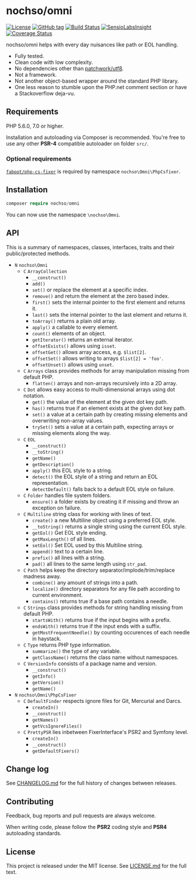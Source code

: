 # nochso/omni

[![License](https://poser.pugx.org/nochso/omni/license)](https://packagist.org/packages/nochso/omni)
[![GitHub tag](https://img.shields.io/github/tag/nochso/omni.svg)](https://github.com/nochso/omni/releases)
[![Build Status](https://travis-ci.org/nochso/omni.svg?branch=master)](https://travis-ci.org/nochso/omni)
[![SensioLabsInsight](https://insight.sensiolabs.com/projects/fbc0e55a-bc4d-4936-9d27-72dfb913c323/mini.png)](https://insight.sensiolabs.com/projects/fbc0e55a-bc4d-4936-9d27-72dfb913c323)
[![Coverage Status](https://coveralls.io/repos/github/nochso/omni/badge.svg?branch=master)](https://coveralls.io/github/nochso/omni?branch=master)

nochso/omni helps with every day nuisances like path or EOL handling.

- Fully tested.
- Clean code with low complexity.
- No dependencies other than [patchwork/utf8](https://packagist.org/packages/patchwork/utf8).
- Not a framework.
- Not another object-based wrapper around the standard PHP library.
- One less reason to stumble upon the PHP.net comment section or have a Stackoverflow deja-vu.

## Requirements
PHP 5.6.0, 7.0 or higher.

Installation and autoloading via Composer is recommended. You're free to use any other **PSR-4** compatible autoloader on folder `src/`.

### Optional requirements
[`fabpot/php-cs-fixer`](https://packagist.org/packages/fabpot/php-cs-fixer) is required by namespace `nochso\Omni\PhpCsfixer`.

## Installation
```php
composer require nochso/omni
```

You can now use the namespace `\nochso\Omni`.

## API
This is a summary of namespaces, classes, interfaces, traits and their public/protected methods.

- `N` `nochso\Omni`
    - `C` `ArrayCollection`
        - `__construct()`
        - `add()`
        - `set()` or replace the element at a specific index.
        - `remove()` and return the element at the zero based index.
        - `first()` sets the internal pointer to the first element and returns it.
        - `last()` sets the internal pointer to the last element and returns it.
        - `toArray()` returns a plain old array.
        - `apply()` a callable to every element.
        - `count()` elements of an object.
        - `getIterator()` returns an external iterator.
        - `offsetExists()` allows using `isset`.
        - `offsetGet()` allows array access, e.g. `$list[2]`.
        - `offsetSet()` allows writing to arrays `$list[2] = 'foo'`.
        - `offsetUnset()` allows using `unset`.
    - `C` `Arrays` class provides methods for array manipulation missing from default PHP.
        - `flatten()` arrays and non-arrays recursively into a 2D array.
    - `C` `Dot` allows easy access to multi-dimensional arrays using dot notation.
        - `get()` the value of the element at the given dot key path.
        - `has()` returns true if an element exists at the given dot key path.
        - `set()` a value at a certain path by creating missing elements and overwriting non-array values.
        - `trySet()` sets a value at a certain path, expecting arrays or missing elements along the way.
    - `C` `EOL`
        - `__construct()`
        - `__toString()`
        - `getName()`
        - `getDescription()`
        - `apply()` this EOL style to a string.
        - `detect()` the EOL style of a string and return an EOL representation.
        - `detectDefault()` falls back to a default EOL style on failure.
    - `C` `Folder` handles file system folders.
        - `ensure()` a folder exists by creating it if missing and throw an exception on failure.
    - `C` `Multiline` string class for working with lines of text.
        - `create()` a new Multiline object using a preferred EOL style.
        - `__toString()` returns a single string using the current EOL style.
        - `getEol()` Get EOL style ending.
        - `getMaxLength()` of all lines.
        - `setEol()` Set EOL used by this Multiline string.
        - `append()` text to a certain line.
        - `prefix()` all lines with a string.
        - `pad()` all lines to the same length using `str_pad`.
    - `C` `Path` helps keep the directory separator/implode/trim/replace madness away.
        - `combine()` any amount of strings into a path.
        - `localize()` directory separators for any file path according to current environment.
        - `contains()` returns true if a base path contains a needle.
    - `C` `Strings` class provides methods for string handling missing from default PHP.
        - `startsWith()` returns true if the input begins with a prefix.
        - `endsWith()` returns true if the input ends with a suffix.
        - `getMostFrequentNeedle()` by counting occurences of each needle in haystack.
    - `C` `Type` returns PHP type information.
        - `summarize()` the type of any variable.
        - `getClassName()` returns the class name without namespaces.
    - `C` `VersionInfo` consists of a package name and version.
        - `__construct()`
        - `getInfo()`
        - `getVersion()`
        - `getName()`
- `N` `nochso\Omni\PhpCsFixer`
    - `C` `DefaultFinder` respects ignore files for Git, Mercurial and Darcs.
        - `createIn()`
        - `__construct()`
        - `getNames()`
        - `getVcsIgnoreFiles()`
    - `C` `PrettyPSR` lies inbetween FixerInterface's PSR2 and Symfony level.
        - `createIn()`
        - `__construct()`
        - `getDefaultFixers()`

## Change log
See [CHANGELOG.md](CHANGELOG.md) for the full history of changes between releases.

## Contributing
Feedback, bug reports and pull requests are always welcome.

When writing code, please follow the **PSR2** coding style and **PSR4** autoloading standards.

## License
This project is released under the MIT license. See [LICENSE.md](LICENSE.md) for the full text.
